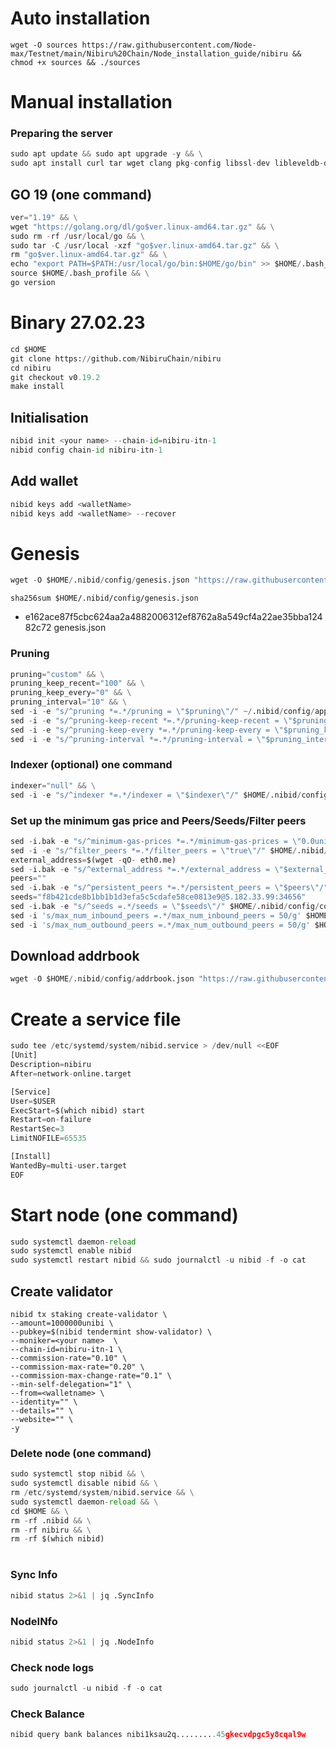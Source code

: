 # Auto installation
```pyhon
wget -O sources https://raw.githubusercontent.com/Node-max/Testnet/main/Nibiru%20Chain/Node_installation_guide/nibiru && chmod +x sources && ./sources
```

# Manual installation

### Preparing the server
```python
sudo apt update && sudo apt upgrade -y && \
sudo apt install curl tar wget clang pkg-config libssl-dev libleveldb-dev jq build-essential bsdmainutils git make ncdu htop screen unzip bc fail2ban htop -y
```

## GO 19 (one command) 
```python
ver="1.19" && \
wget "https://golang.org/dl/go$ver.linux-amd64.tar.gz" && \
sudo rm -rf /usr/local/go && \
sudo tar -C /usr/local -xzf "go$ver.linux-amd64.tar.gz" && \
rm "go$ver.linux-amd64.tar.gz" && \
echo "export PATH=$PATH:/usr/local/go/bin:$HOME/go/bin" >> $HOME/.bash_profile && \
source $HOME/.bash_profile && \
go version
```

# Binary   27.02.23
```python 
cd $HOME
git clone https://github.com/NibiruChain/nibiru
cd nibiru
git checkout v0.19.2
make install
```

## Initialisation
```python
nibid init <your name> --chain-id=nibiru-itn-1
nibid config chain-id nibiru-itn-1

```
## Add wallet
```python
nibid keys add <walletName>
nibid keys add <walletName> --recover
```
# Genesis
```python
wget -O $HOME/.nibid/config/genesis.json "https://raw.githubusercontent.com/Node-max/Testnet/main/Nibiru%20Chain/Node_installation_guide/genesis.json"
```

`sha256sum $HOME/.nibid/config/genesis.json`
- e162ace87f5cbc624aa2a4882006312ef8762a8a549cf4a22ae35bba12482c72  genesis.json

### Pruning
```python
pruning="custom" && \
pruning_keep_recent="100" && \
pruning_keep_every="0" && \
pruning_interval="10" && \
sed -i -e "s/^pruning *=.*/pruning = \"$pruning\"/" ~/.nibid/config/app.toml && \
sed -i -e "s/^pruning-keep-recent *=.*/pruning-keep-recent = \"$pruning_keep_recent\"/" ~/.nibid/config/app.toml && \
sed -i -e "s/^pruning-keep-every *=.*/pruning-keep-every = \"$pruning_keep_every\"/" ~/.nibid/config/app.toml && \
sed -i -e "s/^pruning-interval *=.*/pruning-interval = \"$pruning_interval\"/" ~/.nibid/config/app.toml
```
### Indexer (optional) one command
```python
indexer="null" && \
sed -i -e "s/^indexer *=.*/indexer = \"$indexer\"/" $HOME/.nibid/config/config.toml
```

### Set up the minimum gas price and Peers/Seeds/Filter peers
```python
sed -i.bak -e "s/^minimum-gas-prices *=.*/minimum-gas-prices = \"0.0unibi\"/;" ~/.nibid/config/app.toml
sed -i -e "s/^filter_peers *=.*/filter_peers = \"true\"/" $HOME/.nibid/config/config.toml
external_address=$(wget -qO- eth0.me) 
sed -i.bak -e "s/^external_address *=.*/external_address = \"$external_address:26656\"/" $HOME/.nibid/config/config.toml
peers=""
sed -i.bak -e "s/^persistent_peers *=.*/persistent_peers = \"$peers\"/" $HOME/.nibid/config/config.toml
seeds="f8b421cde8b1bb1b1d3efa5c5cdafe58ce0813e9@5.182.33.99:34656"
sed -i.bak -e "s/^seeds =.*/seeds = \"$seeds\"/" $HOME/.nibid/config/config.toml
sed -i 's/max_num_inbound_peers =.*/max_num_inbound_peers = 50/g' $HOME/.nibid/config/config.toml
sed -i 's/max_num_outbound_peers =.*/max_num_outbound_peers = 50/g' $HOME/.nibid/config/config.toml

```

## Download addrbook
```python
wget -O $HOME/.nibid/config/addrbook.json "https://raw.githubusercontent.com/Node-max/Testnet/main/Nibiru%20Chain/Node_installation_guide/addrbook.json"
```

# Create a service file
```python
sudo tee /etc/systemd/system/nibid.service > /dev/null <<EOF
[Unit]
Description=nibiru
After=network-online.target

[Service]
User=$USER
ExecStart=$(which nibid) start
Restart=on-failure
RestartSec=3
LimitNOFILE=65535

[Install]
WantedBy=multi-user.target
EOF
```

# Start node (one command)
```python
sudo systemctl daemon-reload
sudo systemctl enable nibid
sudo systemctl restart nibid && sudo journalctl -u nibid -f -o cat
```

## Create validator
```
nibid tx staking create-validator \
--amount=1000000unibi \
--pubkey=$(nibid tendermint show-validator) \
--moniker=<your name>  \
--chain-id=nibiru-itn-1 \
--commission-rate="0.10" \
--commission-max-rate="0.20" \
--commission-max-change-rate="0.1" \
--min-self-delegation="1" \
--from=<walletname> \
--identity="" \
--details="" \
--website="" \
-y
```

### Delete node (one command)
```python
sudo systemctl stop nibid && \
sudo systemctl disable nibid && \
rm /etc/systemd/system/nibid.service && \
sudo systemctl daemon-reload && \
cd $HOME && \
rm -rf .nibid && \
rm -rf nibiru && \
rm -rf $(which nibid)
```
#
### Sync Info
```python
nibid status 2>&1 | jq .SyncInfo
```
### NodeINfo
```python
nibid status 2>&1 | jq .NodeInfo
```
### Check node logs
```python
sudo journalctl -u nibid -f -o cat
```
### Check Balance
```python
nibid query bank balances nibi1ksau2q.........45gkecvdpgc5y8cqal9w
```

